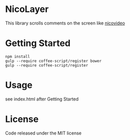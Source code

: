 NicoLayer
=========

This library scrolls comments on the screen like [nicovideo](http://www.nicovideo.jp/)

# Getting Started

    npm install
    gulp --require coffee-script/register bower
    gulp --require coffee-script/register

# Usage
  
  see index.html after Getting Started

# License

  Code released under the MIT license
